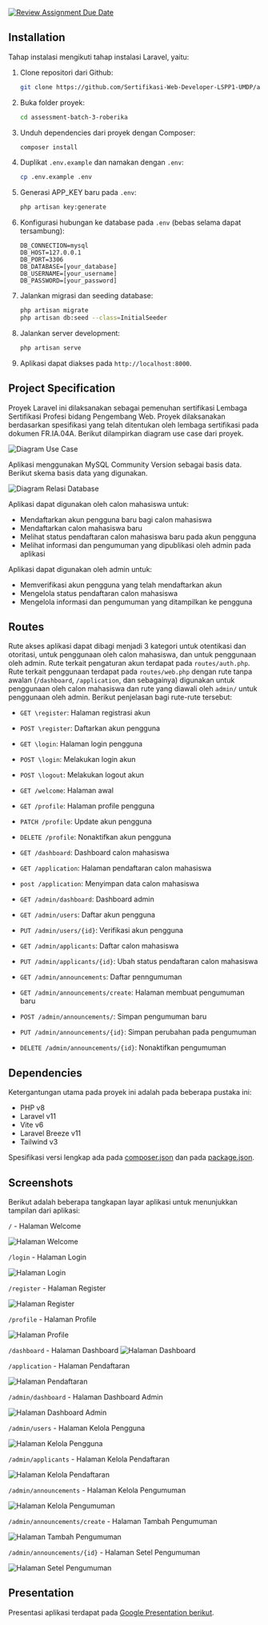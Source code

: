 [![Review Assignment Due Date](https://classroom.github.com/assets/deadline-readme-button-22041afd0340ce965d47ae6ef1cefeee28c7c493a6346c4f15d667ab976d596c.svg)](https://classroom.github.com/a/UwpJJG2e)

## Installation

Tahap instalasi mengikuti tahap instalasi Laravel, yaitu:

1. Clone repositori dari Github:

    ```bash
    git clone https://github.com/Sertifikasi-Web-Developer-LSPP1-UMDP/assessment-batch-3-roberika.git
    ```

2. Buka folder proyek:

    ```bash
    cd assessment-batch-3-roberika
    ```

3. Unduh dependencies dari proyek dengan Composer:

    ```bash
    composer install
    ```

4. Duplikat `.env.example` dan namakan dengan `.env`:

    ```bash
    cp .env.example .env
    ```

5. Generasi APP_KEY baru pada `.env`:

    ```bash
    php artisan key:generate
    ```

6. Konfigurasi hubungan ke database pada `.env` (bebas selama dapat tersambung):

    ```dotenv
    DB_CONNECTION=mysql
    DB_HOST=127.0.0.1
    DB_PORT=3306
    DB_DATABASE=[your_database]
    DB_USERNAME=[your_username]
    DB_PASSWORD=[your_password]
    ```

7. Jalankan migrasi dan seeding database:

    ```bash
    php artisan migrate
    php artisan db:seed --class=InitialSeeder
    ```

8. Jalankan server development:

    ```bash
    php artisan serve
    ```

9. Aplikasi dapat diakses pada `http://localhost:8000`.

## Project Specification

Proyek Laravel ini dilaksanakan sebagai pemenuhan sertifikasi Lembaga Sertifikasi Profesi bidang Pengembang Web. Proyek dilaksanakan berdasarkan spesifikasi yang telah ditentukan oleh lembaga sertifikasi pada dokumen FR.IA.04A. Berikut dilampirkan diagram use case dari proyek.

![Diagram Use Case](https://github.com/roberika/dataset/blob/main/usecasediagram.png?raw=true)

Aplikasi menggunakan MySQL Community Version sebagai basis data. Berikut skema basis data yang digunakan.

![Diagram Relasi Database](https://github.com/roberika/dataset/blob/main/eerdiagram%20terbaru.png?raw=true)

Aplikasi dapat digunakan oleh calon mahasiswa untuk:

- Mendaftarkan akun pengguna baru bagi calon mahasiswa
- Mendaftarkan calon mahasiswa baru
- Melihat status pendaftaran calon mahasiswa baru pada akun pengguna
- Melihat informasi dan pengumuman yang dipublikasi oleh admin pada aplikasi

Aplikasi dapat digunakan oleh admin untuk:

- Memverifikasi akun pengguna yang telah mendaftarkan akun
- Mengelola status pendaftaran calon mahasiswa
- Mengelola informasi dan pengumuman yang ditampilkan ke pengguna

## Routes

Rute akses aplikasi dapat dibagi menjadi 3 kategori untuk otentikasi dan otoritasi, untuk penggunaan oleh calon mahasiswa, dan untuk penggunaan oleh admin. Rute terkait pengaturan akun terdapat pada `routes/auth.php`. Rute terkait penggunaan terdapat pada `routes/web.php` dengan rute tanpa awalan (`/dashboard`, `/application`, dan sebagainya) digunakan untuk penggunaan oleh calon mahasiswa dan rute yang diawali oleh `admin/` untuk penggunaan oleh admin. Berikut penjelasan bagi rute-rute tersebut:

- `GET \register`: Halaman registrasi akun
- `POST \register`: Daftarkan akun pengguna
- `GET \login`: Halaman login pengguna
- `POST \login`: Melakukan login akun
- `POST \logout`: Melakukan logout akun

- `GET /welcome`: Halaman awal
- `GET /profile`: Halaman profile pengguna
- `PATCH /profile`: Update akun pengguna
- `DELETE /profile`: Nonaktifkan akun pengguna

- `GET /dashboard`: Dashboard calon mahasiswa
- `GET /application`: Halaman pendaftaran calon mahasiswa
- `post /application`: Menyimpan data calon mahasiswa

- `GET /admin/dashboard`: Dashboard admin
- `GET /admin/users`: Daftar akun pengguna
- `PUT /admin/users/{id}`: Verifikasi akun pengguna

- `GET /admin/applicants`: Daftar calon mahasiswa
- `PUT /admin/applicants/{id}`: Ubah status pendaftaran calon mahasiswa

- `GET /admin/announcements`: Daftar penngumuman
- `GET /admin/announcements/create`: Halaman membuat pengumuman baru
- `POST /admin/announcements/`: Simpan pengumuman baru
- `PUT /admin/announcements/{id}`: Simpan perubahan pada pengumuman
- `DELETE /admin/announcements/{id}`: Nonaktifkan pengumuman

## Dependencies

Ketergantungan utama pada proyek ini adalah pada beberapa pustaka ini:

- PHP v8
- Laravel v11
- Vite v6
- Laravel Breeze v11
- Tailwind v3

Spesifikasi versi lengkap ada pada [composer.json](https://github.com/Sertifikasi-Web-Developer-LSPP1-UMDP/assessment-batch-3-roberika/blob/main/composer.json) dan pada [package.json](https://github.com/Sertifikasi-Web-Developer-LSPP1-UMDP/assessment-batch-3-roberika/blob/main/package.json).

## Screenshots

Berikut adalah beberapa tangkapan layar aplikasi untuk menunjukkan tampilan dari aplikasi:

`/` - Halaman Welcome

![Halaman Welcome](https://github.com/roberika/dataset/blob/main/IMG-20241213-WA0005.jpg?raw=true)

`/login` - Halaman Login

![Halaman Login](https://github.com/roberika/dataset/blob/main/IMG-20241213-WA0008.jpg?raw=true)

`/register` - Halaman Register

![Halaman Register](https://github.com/roberika/dataset/blob/main/Screenshot%202024-12-14%20104443.png?raw=true)

`/profile` - Halaman Profile

![Halaman Profile](https://github.com/roberika/dataset/blob/main/Screenshot%202024-12-14%20104058.png?raw=true)

`/dashboard` - Halaman Dashboard
![Halaman Dashboard](https://github.com/roberika/dataset/blob/main/IMG-20241213-WA0004.jpg?raw=true)

`/application` - Halaman Pendaftaran

![Halaman Pendaftaran](https://github.com/roberika/dataset/blob/main/IMG-20241213-WA0010.jpg?raw=true)

`/admin/dashboard` - Halaman Dashboard Admin

![Halaman Dashboard Admin](https://github.com/roberika/dataset/blob/main/IMG-20241213-WA0009.jpg?raw=true)

`/admin/users` - Halaman Kelola Pengguna

![Halaman Kelola Pengguna](https://github.com/roberika/dataset/blob/main/IMG-20241213-WA0003.jpg?raw=true)

`/admin/applicants` - Halaman Kelola Pendaftaran

![Halaman Kelola Pendaftaran](https://github.com/roberika/dataset/blob/main/IMG-20241213-WA0003.jpg?raw=true)

`/admin/announcements` - Halaman Kelola Pengumuman

![Halaman Kelola Pengumuman](https://github.com/roberika/dataset/blob/main/IMG-20241213-WA0011.jpg?raw=true)

`/admin/announcements/create` - Halaman Tambah Pengumuman

![Halaman Tambah Pengumuman](https://github.com/roberika/dataset/blob/main/IMG-20241213-WA0014.jpg?raw=true)

`/admin/announcements/{id}` - Halaman Setel Pengumuman

![Halaman Setel Pengumuman](https://github.com/roberika/dataset/blob/main/IMG-20241213-WA0015.jpg?raw=true)

## Presentation

Presentasi aplikasi terdapat pada [Google Presentation berikut](https://docs.google.com/presentation/d/1vGdwTSptRSKhjy13ElXtoGUnZb8RerWuR61G-xX9Cn8/edit?usp=sharing).
